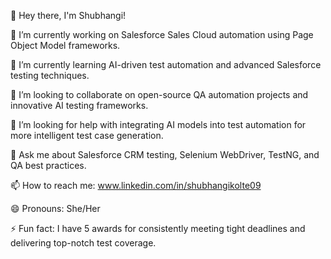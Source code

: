 👋 Hey there, I'm Shubhangi!

💼 I’m currently working on Salesforce Sales Cloud automation using Page Object Model frameworks.

🌱 I’m currently learning AI-driven test automation and advanced Salesforce testing techniques.

👯 I’m looking to collaborate on open-source QA automation projects and innovative AI testing frameworks.

🤔 I’m looking for help with integrating AI models into test automation for more intelligent test case generation.

💬 Ask me about Salesforce CRM testing, Selenium WebDriver, TestNG, and QA best practices.

📫 How to reach me: www.linkedin.com/in/shubhangikolte09

😄 Pronouns: She/Her

⚡ Fun fact: I have 5 awards for consistently meeting tight deadlines and delivering top-notch test coverage.
